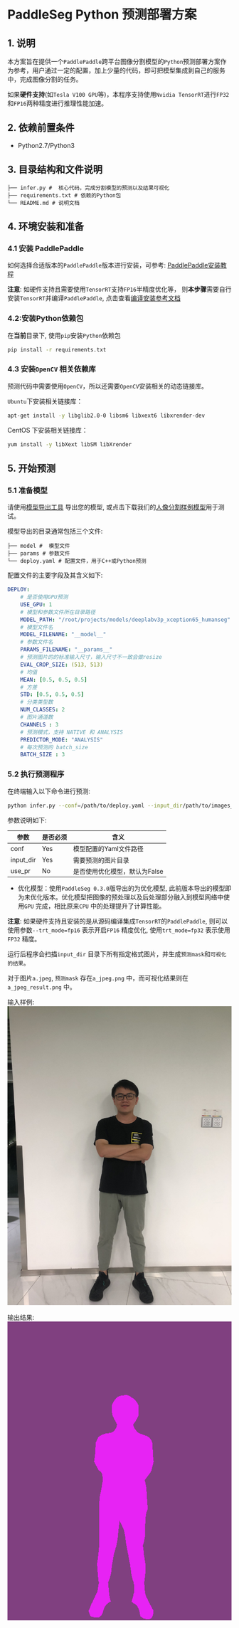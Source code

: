 # PaddleSeg Python 预测部署方案

## 1. 说明
本方案旨在提供一个`PaddlePaddle`跨平台图像分割模型的`Python`预测部署方案作为参考，用户通过一定的配置，加上少量的代码，即可把模型集成到自己的服务中，完成图像分割的任务。

如果**硬件支持**(如`Tesla V100 GPU`等)，本程序支持使用`Nvidia TensorRT`进行`FP32`和`FP16`两种精度进行推理性能加速。

## 2. 依赖前置条件
* Python2.7/Python3

## 3. 目录结构和文件说明
```
├── infer.py #  核心代码，完成分割模型的预测以及结果可视化
├── requirements.txt # 依赖的Python包
└── README.md # 说明文档
```

## 4. 环境安装和准备
### 4.1 安装 PaddlePaddle

如何选择合适版本的`PaddlePaddle`版本进行安装，可参考: [PaddlePaddle安装教程](https://www.paddlepaddle.org.cn/install/doc/)

**注意**: 如硬件支持且需要使用`TensorRT`支持`FP16`半精度优化等， 则**本步骤**需要自行安装`TensorRT`并编译`PaddlePaddle`, 点击查看[编译安装参考文档](docs/compile_paddle_with_tensorrt.md)

### 4.2:安装Python依赖包
在**当前**目录下, 使用`pip`安装`Python`依赖包
```bash
pip install -r requirements.txt
```
### 4.3 安装`OpenCV` 相关依赖库
预测代码中需要使用`OpenCV`，所以还需要`OpenCV`安装相关的动态链接库。

`Ubuntu`下安装相关链接库：
```bash
apt-get install -y libglib2.0-0 libsm6 libxext6 libxrender-dev
```

CentOS 下安装相关链接库：
```bash
yum install -y libXext libSM libXrender
```

## 5. 开始预测
### 5.1 准备模型
请使用[模型导出工具](../../docs/model_export.md) 导出您的模型, 或点击下载我们的[人像分割样例模型](https://bj.bcebos.com/paddleseg/inference/human_freeze_model.zip)用于测试。

模型导出的目录通常包括三个文件: 
```
├── model #  模型文件
├── params # 参数文件
└── deploy.yaml # 配置文件，用于C++或Python预测
```
配置文件的主要字段及其含义如下:
```yaml
DEPLOY:
    # 是否使用GPU预测
    USE_GPU: 1
    # 模型和参数文件所在目录路径
    MODEL_PATH: "/root/projects/models/deeplabv3p_xception65_humanseg"
    # 模型文件名
    MODEL_FILENAME: "__model__"
    # 参数文件名
    PARAMS_FILENAME: "__params__"
    # 预测图片的的标准输入尺寸，输入尺寸不一致会做resize
    EVAL_CROP_SIZE: (513, 513)
    # 均值
    MEAN: [0.5, 0.5, 0.5]
    # 方差
    STD: [0.5, 0.5, 0.5]
    # 分类类型数
    NUM_CLASSES: 2
    # 图片通道数
    CHANNELS : 3
    # 预测模式，支持 NATIVE 和 ANALYSIS
    PREDICTOR_MODE: "ANALYSIS"
    # 每次预测的 batch_size
    BATCH_SIZE : 3
```
### 5.2 执行预测程序
在终端输入以下命令进行预测:
```bash
python infer.py --conf=/path/to/deploy.yaml --input_dir/path/to/images_directory --use_pr=False
```
参数说明如下:

| 参数 | 是否必须|含义 |
|-------|-------|----------|
| conf | Yes|模型配置的Yaml文件路径 |
| input_dir |Yes| 需要预测的图片目录 |
| use_pr |No|是否使用优化模型，默认为False|

* 优化模型：使用`PaddleSeg 0.3.0`版导出的为优化模型, 此前版本导出的模型即为未优化版本。优化模型把图像的预处理以及后处理部分融入到模型网络中使用`GPU` 完成，相比原来`CPU` 中的处理提升了计算性能。

**注意**: 如果硬件支持且安装的是从源码编译集成`TensorRT`的`PaddlePaddle`, 则可以使用参数`--trt_mode=fp16` 表示开启`FP16` 精度优化, 使用`trt_mode=fp32` 表示使用`FP32` 精度。

运行后程序会扫描`input_dir` 目录下所有指定格式图片，并生成`预测mask`和`可视化的结果`。

对于图片`a.jpeg`, `预测mask` 存在`a_jpeg.png` 中，而可视化结果则在`a_jpeg_result.png` 中。

输入样例:
![avatar](../cpp/images/humanseg/demo2.jpeg)

输出结果:  
![avatar](../cpp/images/humanseg/demo2.jpeg_result.png)
